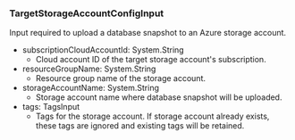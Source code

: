 ### TargetStorageAccountConfigInput
Input required to upload a database snapshot to an Azure storage account.

- subscriptionCloudAccountId: System.String
  - Cloud account ID of the target storage account's subscription.
- resourceGroupName: System.String
  - Resource group name of the storage account.
- storageAccountName: System.String
  - Storage account name where database snapshot will be uploaded.
- tags: TagsInput
  - Tags for the storage account. If storage account already exists, these tags are ignored and existing tags will be retained.
